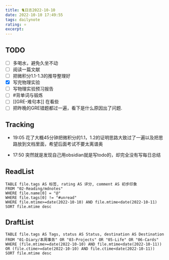 ```yaml
---
title: 🐈日志2022-10-10
date: 2022-10-10 17:49:55
tags: dailynote
rating: ⭐️
excerpt: 
---
```

## TODO
- [ ] 多喝水，避免久坐不动
- [ ] 阅读一篇文献
- [ ] 把微积分1.1-1.3的推导整理好
- [x] 写完物理实验
- [ ] 写物理实验预习报告
- [ ] #背单词与锻炼 
- [ ]  [[GRE-难句本]] 在看些
- [ ] 把昨晚的GRE错题都过一遍，看下是什么原因出了问题.

## Tracking

- 19:05 花了大概45分钟把微积分的1.1，1.2的证明思路大致过了一遍以及把思路放到文档里面，希望后面考试不要太离谱奥

- 17:50 突然就是发现自己用obsidian就是写todo的，却完全没有写每日总结


## ReadList 
<!--此处显示今日已阅读文献-->
```dataview
TABLE file.tags AS 标签, rating AS 评分, comment AS 初步印象
FROM "02-Reading/mdnotes"
WHERE file.name[0] = "@"
WHERE file.tags[0] != "#unread"
WHERE file.mtime>=date(2022-10-10) AND file.mtime<date(2022-10-11)
SORT file.mtime desc
```

## DraftList
<!--此处显示今日新增或修改的草稿或其它非文献笔记文件-->

```dataview
TABLE file.tags AS Tags, status AS Status, destination AS Destination
FROM "01-Diary/本周事务" OR "03-Projects" OR "05-Life" OR "06-Cards"
WHERE (file.mtime>=date(2022-10-10) AND file.mtime<date(2022-10-11)) OR (file.ctime>=date(2022-10-10) AND file.ctime<date(2022-10-11))
SORT file.mtime desc
```